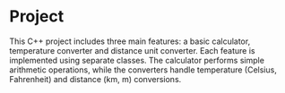 # Project
This C++ project includes three main features: a basic calculator, temperature converter and distance unit converter. Each feature is implemented using separate classes.
The calculator performs simple arithmetic operations, while the converters handle temperature (Celsius, Fahrenheit) and distance (km, m) conversions.
